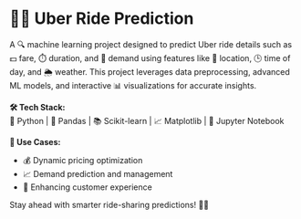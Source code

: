 # 🚗✨ Uber Ride Prediction  

A 🔍 machine learning project designed to predict Uber ride details such as 💵 fare, ⏱️ duration, and 🚦 demand using features like 📍 location, 🕒 time of day, and 🌦️ weather. This project leverages data preprocessing, advanced ML models, and interactive 📊 visualizations for accurate insights.  

**🛠️ Tech Stack:**  
🐍 Python | 🧮 Pandas | 📚 Scikit-learn | 📈 Matplotlib | 📓 Jupyter Notebook  

**🌟 Use Cases:**  
- 💰 Dynamic pricing optimization  
- 📈 Demand prediction and management  
- 🚀 Enhancing customer experience  

Stay ahead with smarter ride-sharing predictions! 🚖📡
